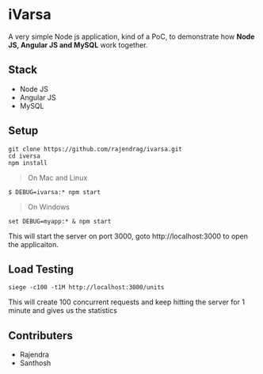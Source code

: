 iVarsa
===================

A very simple Node js application, kind of a PoC, to demonstrate how **Node JS, Angular JS and MySQL** work together.

Stack
-----------
- Node JS
- Angular JS
- MySQL

Setup
-----------
```
git clone https://github.com/rajendrag/ivarsa.git
cd iversa
npm install
```
>On Mac and Linux
```
$ DEBUG=ivarsa:* npm start
```
>On Windows
```
set DEBUG=myapp:* & npm start
```

This will start the server on port 3000, goto http://localhost:3000 to open the applicaiton.

Load Testing
-------------
```
siege -c100 -t1M http://localhost:3000/units
```
This will create 100 concurrent requests and keep hitting the server for 1 minute and gives us the statistics

Contributers
-----------
- Rajendra
- Santhosh

